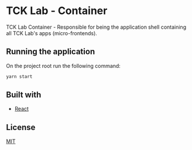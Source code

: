 # TCK Lab - Container

TCK Lab Container - Responsible for being the application shell containing all TCK Lab's apps (micro-frontends).

## Running the application

On the project root run the following command:

```bash
yarn start
```

## Built with

- [React](https://reactjs.org/)

## License
[MIT](https://choosealicense.com/licenses/mit/)